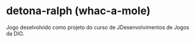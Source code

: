 # detona-ralph (whac-a-mole)

Jogo deselvolvido como projeto do curso de JDesenvolvimentos de Jogos da DIO.
